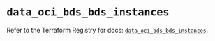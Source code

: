 # `data_oci_bds_bds_instances`

Refer to the Terraform Registry for docs: [`data_oci_bds_bds_instances`](https://registry.terraform.io/providers/hashicorp/oci/7.19.0/docs/data-sources/bds_bds_instances).

